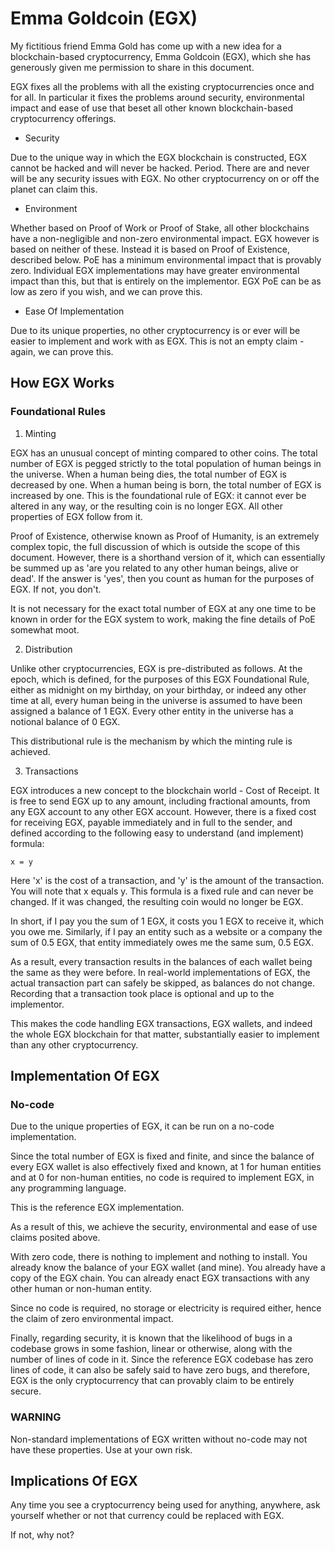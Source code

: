 # Emma Goldcoin (EGX)

My fictitious friend Emma Gold has come up with a new idea for a blockchain-based
cryptocurrency, Emma Goldcoin (EGX), which she has generously given me permission
to share in this document.

EGX fixes all the problems with all the existing cryptocurrencies once and for all.
In particular it fixes the problems around security, environmental impact and ease of
use that beset all other known blockchain-based cryptocurrency offerings.

* Security

Due to the unique way in which the EGX blockchain is constructed, EGX cannot be hacked and
will never be hacked. Period. There are and never will be any security issues with EGX.
No other cryptocurrency on or off the planet can claim this.

* Environment

Whether based on Proof of Work or Proof of Stake, all other blockchains have a non-negligible
and non-zero environmental impact. EGX however is based on neither of these. Instead it is
based on Proof of Existence, described below. PoE has a minimum environmental impact that is
provably zero. Individual EGX implementations may have greater environmental impact than this,
but that is entirely on the implementor. EGX PoE can be as low as zero if you wish, and we can
prove this.

* Ease Of Implementation

Due to its unique properties, no other cryptocurrency is or ever will be easier to implement
and work with as EGX. This is not an empty claim - again, we can prove this.

## How EGX Works

### Foundational Rules

1. Minting

EGX has an unusual concept of minting compared to other coins. The total number of EGX is
pegged strictly to the total population of human beings in the universe. When a human being
dies, the total number of EGX is decreased by one. When a human being is born, the total
number of EGX is increased by one. This is the foundational rule of EGX: it cannot ever be
altered in any way, or the resulting coin is no longer EGX. All other properties of EGX
follow from it.

Proof of Existence, otherwise known as Proof of Humanity, is an extremely complex topic, the
full discussion of which is outside the scope of this document. However, there is a shorthand
version of it, which can essentially be summed up as 'are you related to any other human
beings, alive or dead'. If the answer is 'yes', then you count as human for the purposes of
EGX. If not, you don't.

It is not necessary for the exact total number of EGX at any one time to be known in order
for the EGX system to work, making the fine details of PoE somewhat moot.

2. Distribution

Unlike other cryptocurrencies, EGX is pre-distributed as follows. At the epoch, which is
defined, for the purposes of this EGX Foundational Rule, either as midnight on my birthday,
on your birthday, or indeed any other time at all, every human being in the universe is
assumed to have been assigned a balance of 1 EGX. Every other entity in the universe has a
notional balance of 0 EGX.

This distributional rule is the mechanism by which the minting rule is achieved.

3. Transactions

EGX introduces a new concept to the blockchain world - Cost of Receipt. It is free to send
EGX up to any amount, including fractional amounts, from any EGX account to any other EGX
account. However, there is a fixed cost for receiving EGX, payable immediately and in full
to the sender, and defined according to the following easy to understand (and implement)
formula:

`x = y`

Here 'x' is the cost of a transaction, and 'y' is the amount of the transaction. You will
note that x equals y. This formula is a fixed rule and can never be changed. If it was
changed, the resulting coin would no longer be EGX.

In short, if I pay you the sum of 1 EGX, it costs you 1 EGX to receive it, which you owe me.
Similarly, if I pay an entity such as a website or a company the sum of 0.5 EGX, that entity
immediately owes me the same sum, 0.5 EGX.

As a result, every transaction results in the balances of each wallet being the same as they
were before. In real-world implementations of EGX, the actual transaction part can safely be
skipped, as balances do not change. Recording that a transaction took place is optional and
up to the implementor.

This makes the code handling EGX transactions, EGX wallets, and indeed the whole EGX blockchain
for that matter, substantially easier to implement than any other cryptocurrency.

## Implementation Of EGX

### No-code

Due to the unique properties of EGX, it can be run on a no-code implementation.

Since the total number of EGX is fixed and finite, and since the balance of every EGX wallet is
also effectively fixed and known, at 1 for human entities and at 0 for non-human entities,
no code is required to implement EGX, in any programming language.

This is the reference EGX implementation.

As a result of this, we achieve the security, environmental and ease of use claims
posited above.

With zero code, there is nothing to implement and nothing to install. You already know the
balance of your EGX wallet (and mine). You already have a copy of the EGX chain. You can
already enact EGX transactions with any other human or non-human entity.

Since no code is required, no storage or electricity is required either, hence the claim of
zero environmental impact.

Finally, regarding security, it is known that the likelihood of bugs in a codebase grows in
some fashion, linear or otherwise, along with the number of lines of code in it. Since
the reference EGX codebase has zero lines of code, it can also be safely said to have zero bugs,
and therefore, EGX is the only cryptocurrency that can provably claim to be entirely secure.

### WARNING

Non-standard implementations of EGX written without no-code may not have these properties.
Use at your own risk.

## Implications Of EGX

Any time you see a cryptocurrency being used for anything, anywhere, ask yourself whether or
not that currency could be replaced with EGX.

If not, why not?
